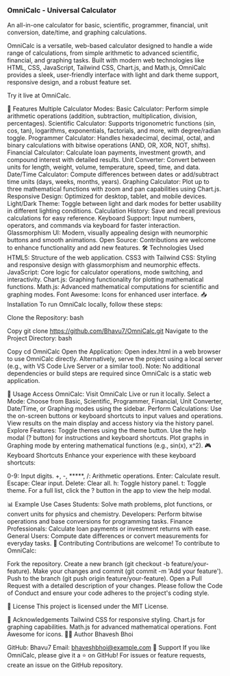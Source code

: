 ### OmniCalc - Universal Calculator


An all-in-one calculator for basic, scientific, programmer, financial, unit conversion, date/time, and graphing calculations.

OmniCalc is a versatile, web-based calculator designed to handle a wide range of calculations, from simple arithmetic to advanced scientific, financial, and graphing tasks. Built with modern web technologies like HTML, CSS, JavaScript, Tailwind CSS, Chart.js, and Math.js, OmniCalc provides a sleek, user-friendly interface with light and dark theme support, responsive design, and a robust feature set.

Try it live at OmniCalc.

🚀 Features
Multiple Calculator Modes:
Basic Calculator: Perform simple arithmetic operations (addition, subtraction, multiplication, division, percentages).
Scientific Calculator: Supports trigonometric functions (sin, cos, tan), logarithms, exponentials, factorials, and more, with degree/radian toggle.
Programmer Calculator: Handles hexadecimal, decimal, octal, and binary calculations with bitwise operations (AND, OR, XOR, NOT, shifts).
Financial Calculator: Calculate loan payments, investment growth, and compound interest with detailed results.
Unit Converter: Convert between units for length, weight, volume, temperature, speed, time, and data.
Date/Time Calculator: Compute differences between dates or add/subtract time units (days, weeks, months, years).
Graphing Calculator: Plot up to three mathematical functions with zoom and pan capabilities using Chart.js.
Responsive Design: Optimized for desktop, tablet, and mobile devices.
Light/Dark Theme: Toggle between light and dark modes for better usability in different lighting conditions.
Calculation History: Save and recall previous calculations for easy reference.
Keyboard Support: Input numbers, operators, and commands via keyboard for faster interaction.
Glassmorphism UI: Modern, visually appealing design with neumorphic buttons and smooth animations.
Open Source: Contributions are welcome to enhance functionality and add new features.
🛠️ Technologies Used
HTML5: Structure of the web application.
CSS3 with Tailwind CSS: Styling and responsive design with glassmorphism and neumorphic effects.
JavaScript: Core logic for calculator operations, mode switching, and interactivity.
Chart.js: Graphing functionality for plotting mathematical functions.
Math.js: Advanced mathematical computations for scientific and graphing modes.
Font Awesome: Icons for enhanced user interface.
📥 Installation
To run OmniCalc locally, follow these steps:

Clone the Repository:
bash

Copy
git clone https://github.com/Bhavu7/OmniCalc.git
Navigate to the Project Directory:
bash

Copy
cd OmniCalc
Open the Application:
Open index.html in a web browser to use OmniCalc directly.
Alternatively, serve the project using a local server (e.g., with VS Code Live Server or a similar tool).
Note: No additional dependencies or build steps are required since OmniCalc is a static web application.

📖 Usage
Access OmniCalc:
Visit OmniCalc Live or run it locally.
Select a Mode:
Choose from Basic, Scientific, Programmer, Financial, Unit Converter, Date/Time, or Graphing modes using the sidebar.
Perform Calculations:
Use the on-screen buttons or keyboard shortcuts to input values and operations.
View results on the main display and access history via the history panel.
Explore Features:
Toggle themes using the theme button.
Use the help modal (? button) for instructions and keyboard shortcuts.
Plot graphs in Graphing mode by entering mathematical functions (e.g., sin(x), x^2).
🎮 Keyboard Shortcuts
Enhance your experience with these keyboard shortcuts:

0-9: Input digits.
+, -, *****, /: Arithmetic operations.
Enter: Calculate result.
Escape: Clear input.
Delete: Clear all.
h: Toggle history panel.
t: Toggle theme.
For a full list, click the ? button in the app to view the help modal.

📊 Example Use Cases
Students: Solve math problems, plot functions, or convert units for physics and chemistry.
Developers: Perform bitwise operations and base conversions for programming tasks.
Finance Professionals: Calculate loan payments or investment returns with ease.
General Users: Compute date differences or convert measurements for everyday tasks.
🤝 Contributing
Contributions are welcome! To contribute to OmniCalc:

Fork the repository.
Create a new branch (git checkout -b feature/your-feature).
Make your changes and commit (git commit -m 'Add your feature').
Push to the branch (git push origin feature/your-feature).
Open a Pull Request with a detailed description of your changes.
Please follow the Code of Conduct and ensure your code adheres to the project's coding style.

📝 License
This project is licensed under the MIT License.

🙌 Acknowledgements
Tailwind CSS for responsive styling.
Chart.js for graphing capabilities.
Math.js for advanced mathematical operations.
Font Awesome for icons.
👨‍💻 Author
Bhavesh Bhoi

GitHub: Bhavu7
Email: bhaveshbhoi@example.com
🌟 Support
If you like OmniCalc, please give it a ⭐ on GitHub! For issues or feature requests, create an issue on the GitHub repository.
